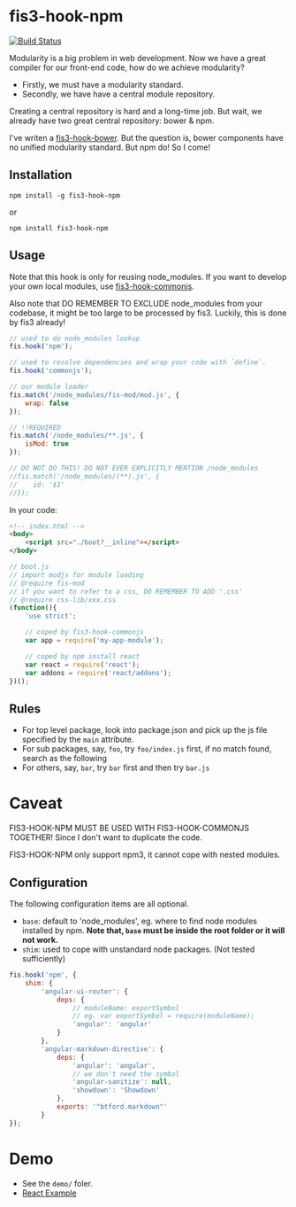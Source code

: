 # fis3-hook-npm
[![Build Status](https://travis-ci.org/qqiangwu/fis3-hook-npm.svg?branch=master)](https://travis-ci.org/qqiangwu/fis3-hook-npm)

Modularity is a big problem in web development. Now we have a great compiler for our front-end code, how do we achieve modularity?

+ Firstly, we must have a modularity standard.
+ Secondly, we have have a central module repository.

Creating a central repository is hard and a long-time job. But wait, we already have two great central repository: bower & npm.

I've writen a [fis3-hook-bower](https://www.npmjs.com/package/fis3-hook-bower). But the question is, bower components have no unified modularity standard. But npm do! So I come!

## Installation
```
npm install -g fis3-hook-npm
```
or

```
npm install fis3-hook-npm
```

## Usage
Note that this hook is only for reusing node_modules. If you want to develop your own local modules, use [fis3-hook-commonjs](https://github.com/fex-team/fis3-hook-commonjs).

Also note that DO REMEMBER TO EXCLUDE node_modules from your codebase, it might be too large to be processed by fis3. Luckily, this is done by fis3 already!

```js
// used to do node_modules lookup
fis.hook('npm');

// used to resolve dependencies and wrap your code with `define`.
fis.hook('commonjs');

// our module loader
fis.match('/node_modules/fis-mod/mod.js', {
    wrap: false
});

// !!REQUIRED
fis.match('/node_modules/**.js', {
    isMod: true
});

// DO NOT DO THIS! DO NOT EVER EXPLICITLY MENTION /node_modules
//fis.match('/node_modules/(**).js', {
//    id: '$1'
//});
```

In your code:
```html
<!-- index.html -->
<body>
    <script src="./boot?__inline"></script>
</body>
```

```js
// boot.js
// import modjs for module loading
// @require fis-mod
// if you want to refer to a css, DO REMEMBER TO ADD '.css'
// @require css-lib/xxx.css
(function(){
    'use strict';

    // coped by fis3-hook-commonjs
    var app = require('my-app-module');

    // coped by npm install react
    var react = require('react');
    var addons = require('react/addons');
})();
```

## Rules
+ For top level package, look into package.json and pick up the js file specified by the `main` attribute.
+ For sub packages, say, `foo`, try `foo/index.js` first, if no match found, search as the following
+ For others, say, `bar`, try `bar` first and then try `bar.js`

# Caveat
FIS3-HOOK-NPM MUST BE USED WITH FIS3-HOOK-COMMONJS TOGETHER! Since I don't want to duplicate the code.

FIS3-HOOK-NPM only support npm3, it cannot cope with nested modules.

## Configuration
The following configuration items are all optional.

+ `base`: default to 'node_modules', eg. where to find node modules installed by npm. **Note that, `base` must be inside the root folder or it will not work.**
+ `shim`: used to cope with unstandard node packages. (Not tested sufficiently)
```js
fis.hook('npm', {
    shim: {
        'angular-ui-router': {
            deps: {
                // moduleName: exportSymbol
                // eg. var exportSymbol = require(moduleName);
                'angular': 'angular'
            }
        },
        'angular-markdown-directive': {
            deps: {
                'angular': 'angular',
                // we don't need the symbol
                'angular-sanitize': null,
                'showdown': 'Showdown'
            },
            exports: '"btford.markdown"'
        }
});
```

# Demo
+ See the `demo/` foler.
+ [React Example](https://github.com/qqiangwu/site)
